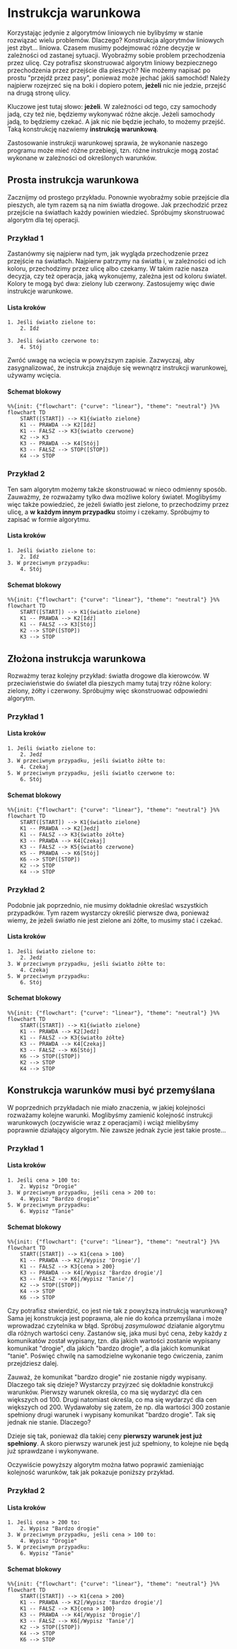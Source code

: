 # Instrukcja warunkowa

Korzystając jedynie z algorytmów liniowych nie bylibyśmy w stanie rozwiązać wielu problemów. Dlaczego? Konstrukcja algorytmów liniowych jest zbyt... liniowa. Czasem musimy podejmować różne decyzje w zależności od zastanej sytuacji. Wyobraźmy sobie problem przechodzenia przez ulicę. Czy potrafisz skonstruować algorytm liniowy bezpiecznego przechodzenia przez przejście dla pieszych? Nie możemy napisać po prostu "przejdź przez pasy", ponieważ może jechać jakiś samochód! Należy najpierw rozejrzeć się na boki i dopiero potem, **jeżeli** nic nie jedzie, przejść na drugą stronę ulicy.

Kluczowe jest tutaj słowo: **jeżeli**. W zależności od tego, czy samochody jadą, czy też nie, będziemy wykonywać różne akcje. Jeżeli samochody jadą, to będziemy czekać. A jak nic nie będzie jechało, to możemy przejść. Taką konstrukcję nazwiemy **instrukcją warunkową**.

Zastosowanie instrukcji warunkowej sprawia, że wykonanie naszego programu może mieć różne przebiegi, tzn. różne instrukcje mogą zostać wykonane w zależności od określonych warunków.

## Prosta instrukcja warunkowa

Zacznijmy od prostego przykładu. Ponownie wyobraźmy sobie przejście dla pieszych, ale tym razem są na nim światła drogowe. Jak przechodzić przez przejście na światłach każdy powinien wiedzieć. Spróbujmy skonstruować algorytm dla tej operacji.

### Przykład 1

Zastanówmy się najpierw nad tym, jak wygląda przechodzenie przez przejście na światłach. Najpierw patrzymy na światła i, w zależności od ich koloru, przechodzimy przez ulicę albo czekamy. W takim razie nasza decyzja, czy też operacja, jaką wykonujemy, zależna jest od koloru świateł. Kolory te mogą być dwa: zielony lub czerwony. Zastosujemy więc dwie instrukcje warunkowe.

#### Lista kroków

```
1. Jeśli światło zielone to:
    2. Idź
    
3. Jeśli światło czerwone to:
    4. Stój
```

Zwróć uwagę na wcięcia w powyższym zapisie. Zazwyczaj, aby zasygnalizować, że instrukcja znajduje się wewnątrz instrukcji warunkowej, używamy wcięcia.

#### Schemat blokowy

```mermaid
%%{init: {"flowchart": {"curve": "linear"}, "theme": "neutral"} }%%
flowchart TD
    START([START]) --> K1{światło zielone}
    K1 -- PRAWDA --> K2[Idź]
    K1 -- FAŁSZ --> K3{światło czerwone}
    K2 --> K3
    K3 -- PRAWDA --> K4[Stój]
    K3 -- FAŁSZ --> STOP([STOP])
    K4 --> STOP
```

### Przykład 2

Ten sam algorytm możemy także skonstruować w nieco odmienny sposób. Zauważmy, że rozważamy tylko dwa możliwe kolory świateł. Moglibyśmy więc także powiedzieć, że jeżeli światło jest zielone, to przechodzimy przez ulicę, a **w** **każdym innym przypadku** stoimy i czekamy. Spróbujmy to zapisać w formie algorytmu.

#### Lista kroków

```
1. Jeśli światło zielone to:
    2. Idź
3. W przeciwnym przypadku:
    4. Stój
```

#### Schemat blokowy

```mermaid
%%{init: {"flowchart": {"curve": "linear"}, "theme": "neutral"} }%%
flowchart TD
    START([START]) --> K1{światło zielone}
    K1 -- PRAWDA --> K2[Idź]
    K1 -- FAŁSZ --> K3[Stój]
    K2 --> STOP([STOP])
    K3 --> STOP
```

## Złożona instrukcja warunkowa

Rozważmy teraz kolejny przykład: światła drogowe dla kierowców. W przeciwieństwie do świateł dla pieszych mamy tutaj trzy różne kolory: zielony, żółty i czerwony. Spróbujmy więc skonstruować odpowiedni algorytm.

### Przykład 1

#### Lista kroków

```
1. Jeśli światło zielone to:
    2. Jedź
3. W przeciwnym przypadku, jeśli światło żółte to:
    4. Czekaj
5. W przeciwnym przypadku, jeśli światło czerwone to:
    6. Stój
```

#### Schemat blokowy

```mermaid
%%{init: {"flowchart": {"curve": "linear"}, "theme": "neutral"} }%%
flowchart TD
    START([START]) --> K1{światło zielone}
    K1 -- PRAWDA --> K2[Jedź]
    K1 -- FAŁSZ --> K3{światło żółte}
    K3 -- PRAWDA --> K4[Czekaj]
    K3 -- FAŁSZ --> K5{światło czerwone}
    K5 -- PRAWDA --> K6[Stój]
    K6 --> STOP([STOP])
    K2 --> STOP
    K4 --> STOP
```

### Przykład 2

Podobnie jak poprzednio, nie musimy dokładnie określać wszystkich przypadków. Tym razem wystarczy określić pierwsze dwa, ponieważ wiemy, że jeżeli światło nie jest zielone ani żółte, to musimy stać i czekać.

#### Lista kroków

```
1. Jeśli światło zielone to: 
    2. Jedź
3. W przeciwnym przypadku, jeśli światło żółte to: 
    4. Czekaj
5. W przeciwnym przypadku: 
    6. Stój
```

#### Schemat blokowy

```mermaid
%%{init: {"flowchart": {"curve": "linear"}, "theme": "neutral"} }%%
flowchart TD
    START([START]) --> K1{światło zielone}
    K1 -- PRAWDA --> K2[Jedź]
    K1 -- FAŁSZ --> K3{światło żółte}
    K3 -- PRAWDA --> K4[Czekaj]
    K3 -- FAŁSZ --> K6[Stój]
    K6 --> STOP([STOP])
    K2 --> STOP
    K4 --> STOP
```

## Konstrukcja warunków musi być przemyślana

W poprzednich przykładach nie miało znaczenia, w jakiej kolejności rozważamy kolejne warunki. Moglibyśmy zamienić kolejność instrukcji warunkowych (oczywiście wraz z operacjami) i wciąż mielibyśmy poprawnie działający algorytm. Nie zawsze jednak życie jest takie proste...

### Przykład 1

#### Lista kroków

```
1. Jeśli cena > 100 to:
    2. Wypisz "Drogie"
3. W przeciwnym przypadku, jeśli cena > 200 to:
    4. Wypisz "Bardzo drogie"
5. W przeciwnym przypadku:
    6. Wypisz "Tanie"
```

#### Schemat blokowy

```mermaid
%%{init: {"flowchart": {"curve": "linear"}, "theme": "neutral"} }%%
flowchart TD
    START([START]) --> K1{cena > 100}
    K1 -- PRAWDA --> K2[/Wypisz 'Drogie'/]
    K1 -- FAŁSZ --> K3{cena > 200}
    K3 -- PRAWDA --> K4[/Wypisz 'Bardzo drogie'/]
    K3 -- FAŁSZ --> K6[/Wypisz 'Tanie'/]
    K2 --> STOP([STOP])
    K4 --> STOP
    K6 --> STOP
```

Czy potrafisz stwierdzić, co jest nie tak z powyższą instrukcją warunkową? Sama jej konstrukcja jest poprawna, ale nie do końca przemyślana i może wprowadzać czytelnika w błąd. Spróbuj _zasymulować_ działanie algorytmu dla różnych wartości ceny. Zastanów się, jaka musi być cena, żeby każdy z komunikatów został wypisany, tzn. dla jakich wartości zostanie wypisany komunikat "drogie", dla jakich "bardzo drogie", a dla jakich komunikat "tanie". Poświęć chwilę na samodzielne wykonanie tego ćwiczenia, zanim przejdziesz dalej.

Zauważ, że komunikat "bardzo drogie" nie zostanie nigdy wypisany. Dlaczego tak się dzieje? Wystarczy przyjrzeć się dokładnie konstrukcji warunków. Pierwszy warunek określa, co ma się wydarzyć dla cen większych od 100. Drugi natomiast określa, co ma się wydarzyć dla cen większych od 200. Wydawałoby się zatem, że np. dla wartości 300 zostanie spełniony drugi warunek i wypisany komunikat "bardzo drogie". Tak się jednak nie stanie. Dlaczego?

Dzieje się tak, ponieważ dla takiej ceny **pierwszy warunek jest już spełniony**. A skoro pierwszy warunek jest już spełniony, to kolejne nie będą już sprawdzane i wykonywane.

Oczywiście powyższy algorytm można łatwo poprawić zamieniając kolejność warunków, tak jak pokazuje poniższy przykład.

### Przykład 2

#### Lista kroków

```
1. Jeśli cena > 200 to:
    2. Wypisz "Bardzo drogie"
3. W przeciwnym przypadku, jeśli cena > 100 to: 
    4. Wypisz "Drogie"
5. W przeciwnym przypadku:
    6. Wypisz "Tanie"
```

#### Schemat blokowy

```mermaid
%%{init: {"flowchart": {"curve": "linear"}, "theme": "neutral"} }%%
flowchart TD
    START([START]) --> K1{cena > 200}
    K1 -- PRAWDA --> K2[/Wypisz 'Bardzo drogie'/]
    K1 -- FAŁSZ --> K3{cena > 100}
    K3 -- PRAWDA --> K4[/Wypisz 'Drogie'/]
    K3 -- FAŁSZ --> K6[/Wypisz 'Tanie'/]
    K2 --> STOP([STOP])
    K4 --> STOP
    K6 --> STOP
```
